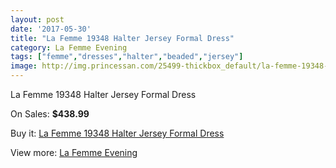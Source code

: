 ```yaml
---
layout: post
date: '2017-05-30'
title: "La Femme 19348 Halter Jersey Formal Dress"
category: La Femme Evening
tags: ["femme","dresses","halter","beaded","jersey"]
image: http://img.princessan.com/25499-thickbox_default/la-femme-19348-halter-jersey-formal-dress.jpg
---
```

La Femme 19348 Halter Jersey Formal Dress

On Sales: **$438.99**
<a href="https://www.princessan.com/en/la-femme-evening/11563-la-femme-19348-halter-jersey-formal-dress.html"><amp-img layout="responsive" width="600" height="600" src="//img.princessan.com/25499-thickbox_default/la-femme-19348-halter-jersey-formal-dress.jpg" alt="La Femme 19348 Halter Jersey Formal Dress 0" /></a>

Buy it: [La Femme 19348 Halter Jersey Formal Dress](https://www.princessan.com/en/la-femme-evening/11563-la-femme-19348-halter-jersey-formal-dress.html "La Femme 19348 Halter Jersey Formal Dress")

View more: [La Femme Evening](https://www.princessan.com/en/29-la-femme-evening "La Femme Evening")